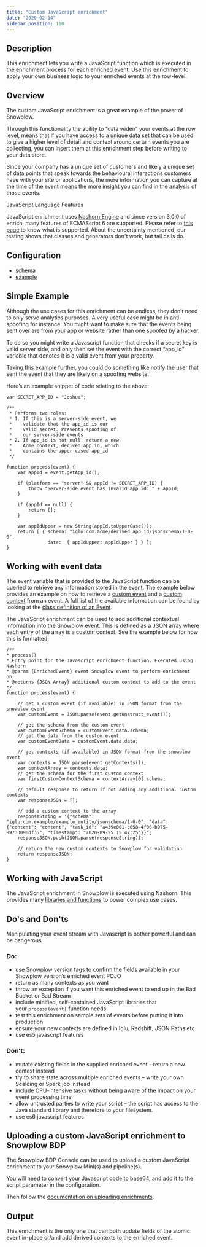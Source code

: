 ```yaml
---
title: "Custom JavaScript enrichment"
date: "2020-02-14"
sidebar_position: 110
---
```


## Description

This enrichment lets you write a JavaScript function which is executed in the enrichment process for each enriched event. Use this enrichment to apply your own business logic to your enriched events at the row-level.

## Overview

The custom JavaScript enrichment is a great example of the power of Snowplow.

Through this functionality the ability to “data widen” your events at the row level, means that if you have access to a unique data set that can be used to give a higher level of detail and context around certain events you are collecting, you can insert them at this enrichment step before writing to your data store.

Since your company has a unique set of customers and likely a unique set of data points that speak towards the behavioural interactions customers have with your site or applications, the more information you can capture at the time of the event means the more insight you can find in the analysis of those events.

JavaScript Language Features

JavaScript enrichment uses [Nashorn Engine](https://docs.oracle.com/javase/10/nashorn/introduction.htm) and since version 3.0.0 of enrich, many features of ECMAScript 6 are supported. Please refer to [this page](http://openjdk.java.net/jeps/292) to know what is supported. About the uncertainty mentioned, our testing shows that classes and generators don't work, but tail calls do.

## Configuration

- [schema](https://github.com/snowplow/iglu-central/blob/master/schemas/com.snowplowanalytics.snowplow/javascript_script_config/jsonschema/1-0-0)
- [example](https://github.com/snowplow/enrich/blob/master/config/enrichments/javascript_script_enrichment.json)

## Simple Example

Although the use cases for this enrichment can be endless, they don’t need to only serve analytics purposes. A very useful case might be in anti-spoofing for instance. You might want to make sure that the events being sent over are from your app or website rather than one spoofed by a hacker.

To do so you might write a Javascript function that checks if a secret key is valid server side, and only then set the event with the correct “app\_id” variable that denotes it is a valid event from your property.

Taking this example further, you could do something like notify the user that sent the event that they are likely on a spoofing website.

Here’s an example snippet of code relating to the above:

```
var SECRET_APP_ID = "Joshua";
    
/**
 * Performs two roles:
 * 1. If this is a server-side event, we
 *    validate that the app_id is our
 *    valid secret. Prevents spoofing of
 *    our server-side events
 * 2. If app_id is not null, return a new
 *    Acme context, derived_app_id, which
 *    contains the upper-cased app_id
 */
 
function process(event) {
    var appId = event.getApp_id();
  
    if (platform == "server" && appId != SECRET_APP_ID) {
        throw "Server-side event has invalid app_id: " + appId;
    }
  
    if (appId == null) {
        return [];
    }
  
    var appIdUpper = new String(appId.toUpperCase());
    return [ { schema: "iglu:com.acme/derived_app_id/jsonschema/1-0-0",
               data:  { appIdUpper: appIdUpper } } ];
}
```

## Working with event data

The event variable that is provided to the JavaScript function can be queried to retrieve any information stored in the event. The example below provides an example on how to retrieve a [custom event](/docs/collecting-data/collecting-from-own-applications/javascript-trackers/javascript-tracker/javascript-tracker-v2/tracking-specific-events/#Tracking_custom_self-describing_unstructured_events) and a [custom context](/docs/collecting-data/collecting-from-own-applications/javascript-trackers/javascript-tracker/javascript-tracker-v2/tracking-specific-events/#Custom_contexts) from an event. A full list of the available information can be found by looking at the [class definition of an Event](https://github.com/snowplow/enrich/blob/81d108152b54961867cd1f6218b22465afb5c083/modules/common/src/main/scala/com.snowplowanalytics.snowplow.enrich/common/outputs/EnrichedEvent.scala).

The JavaScript enrichment can be used to add additional contextual information into the Snowplow event. This is defined as a JSON array where each entry of the array is a custom context. See the example below for how this is formatted.

```
/**
* process()
* Entry point for the Javascript enrichment function. Executed using Nashorn
* @param {EnrichedEvent} event Snowplow event to perform enrichment on.
* @returns {JSON Array} additional custom context to add to the event
*/
function process(event) {

    // get a custom event (if available) in JSON format from the snowplow event
    var customEvent = JSON.parse(event.getUnstruct_event());

    // get the schema from the custom event
    var customEventSchema = customEvent.data.schema;
    // get the data from the custom event
    var customEventData = customEvent.data.data;

    // get contexts (if available) in JSON format from the snowplow event
    var contexts = JSON.parse(event.getContexts());
    var contextArray = contexts.data;
    // get the schema for the first custom context
    var firstCustomContextSchema = contextArray[0].schema;

    // default response to return if not adding any additional custom contexts
    var responseJSON = [];

    // add a custom context to the array
    responseString = '{"schema": "iglu:com.example/example_entity/jsonschema/1-0-0", "data": {"content": "content", "task_id": "a439e001-c058-4f06-b975-89733096df35", "timestamp": "2020-09-25 15:47:25"}}';
    responseJSON.push(JSON.parse(responseString));

    // return the new custom contexts to Snowplow for validation
    return responseJSON;
}
```

## Working with JavaScript

The JavaScript enrichment in Snowplow is executed using Nashorn. This provides many [libraries and functions](https://docs.oracle.com/javase/8/docs/technotes/guides/scripting/nashorn/) to power complex use cases.

## Do's and Don'ts

Manipulating your event stream with Javascript is bother powerful and can be dangerous.

### Do:

- use [Snowplow version tags](https://github.com/snowplow/snowplow/tags) to confirm the fields available in your Snowplow version’s enriched event POJO
- return as many contexts as you want
- throw an exception if you want this enriched event to end up in the Bad Bucket or Bad Stream
- include minified, self-contained JavaScript libraries that your `process(event)` function needs
- test this enrichment on sample sets of events before putting it into production
- ensure your new contexts are defined in Iglu, Redshift, JSON Paths etc
- use es5 javascript features

### Don’t:

- mutate existing fields in the supplied enriched event – return a new context instead
- try to share state across multiple enriched events – write your own Scalding or Spark job instead
- include CPU-intensive tasks without being aware of the impact on your event processing time
- allow untrusted parties to write your script – the script has access to the Java standard library and therefore to your filesystem.
- use es6 javascript features

## Uploading a custom JavaScript enrichment to Snowplow BDP

The Snowplow BDP Console can be used to upload a custom JavaScript enrichment to your Snowplow Mini(s) and pipeline(s).

You will need to convert your Javascript code to base64, and add it to the script parameter in the configuration.

Then follow the [documentation on uploading enrichments](/docs/enriching-your-data/configuring-enrichments/).

## Output

This enrichment is the only one that can both update fields of the atomic event in-place or/and add derived contexts to the enriched event.

